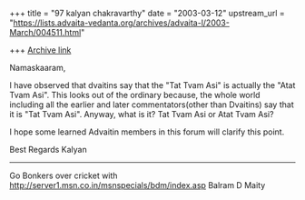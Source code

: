 +++
title = "97 kalyan chakravarthy"
date = "2003-03-12"
upstream_url = "https://lists.advaita-vedanta.org/archives/advaita-l/2003-March/004511.html"

+++
[Archive link](https://lists.advaita-vedanta.org/archives/advaita-l/2003-March/004511.html)

Namaskaaram,

I have observed that dvaitins say that the "Tat Tvam Asi" is actually the
"Atat Tvam Asi". This looks out of the ordinary because, the whole world
including all the earlier and later commentators(other than Dvaitins) say
that it is "Tat Tvam Asi". Anyway, what is it? Tat Tvam Asi or Atat Tvam
Asi?

I hope some learned Advaitin members in this forum will clarify this point.

Best Regards
Kalyan




_________________________________________________________________
Go Bonkers over cricket with
http://server1.msn.co.in/msnspecials/bdm/index.asp Balram D Maity

